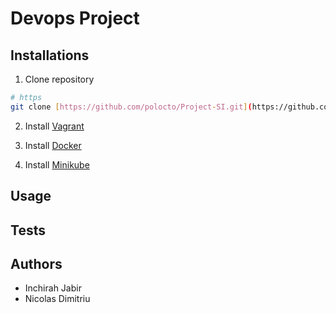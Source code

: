 # Devops Project

## Installations

1. Clone repository
   
```sh
# https
git clone [https://github.com/polocto/Project-SI.git](https://github.com/inchirahjabir/ece-devops-Dimitriu-Jabir.git)
```

2. Install [Vagrant](https://www.vagrantup.com/downloads.html)

3. Install [Docker](https://www.docker.com/get-started)
   
4. Install [Minikube](https://minikube.sigs.k8s.io/docs/start/)

## Usage

## Tests

## Authors

- Inchirah Jabir
- Nicolas Dimitriu
